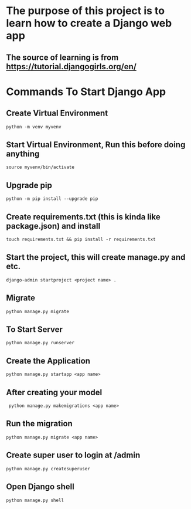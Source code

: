 # The purpose of this project is to learn how to create a Django web app
## The source of learning is from https://tutorial.djangogirls.org/en/

# Commands To Start Django App

## Create Virtual Environment
``` python -m venv myvenv ```

## Start Virtual Environment, Run this before doing anything
``` source myvenv/bin/activate ```

## Upgrade pip
``` python -m pip install --upgrade pip ```

## Create requirements.txt (this is kinda like package.json) and install
``` touch requirements.txt && pip install -r requirements.txt  ```

## Start the project, this will create manage.py and etc.
``` django-admin startproject <project name> . ```

## Migrate
``` python manage.py migrate ```

## To Start Server
``` python manage.py runserver ```

## Create the Application
``` python manage.py startapp <app name> ```

## After creating your model
``` python manage.py makemigrations <app name>```

## Run the migration
``` python manage.py migrate <app name> ```

## Create super user to login at /admin
```python manage.py createsuperuser```

## Open Django shell
```python manage.py shell```